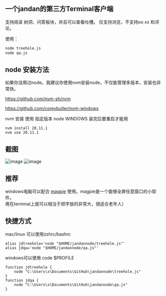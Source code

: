 ## 一个jandan的第三方Terminal客户端
支持阅读 树洞、问答板块，并且可以查看吐槽。
仅支持浏览，不支持oo xx 和评论。

使用：
```bash
node treehole.js
node qa.js
```
## node 安装方法
如果你没用过node。我建议你使用nvm安装node，不仅能管理多版本，安装也非常快。

https://github.com/nvm-sh/nvm

https://github.com/coreybutler/nvm-windows

nvm 安装 使用 指定版本 node
WINDOWS 装完后要重启才能用
```
nvm install 20.11.1
nvm use 20.11.1
```

## 截图
![image](https://github.com/user-attachments/assets/29a01e81-dc3a-4399-9b5b-214ddc1aa435)
![image](https://github.com/user-attachments/assets/2acc50eb-ffa9-4954-a1a8-54e6be0bde8c)

## 推荐
windows电脑可以配合 [magpie](https://github.com/Blinue/Magpie) 使用。magpie是一个能够全屏任意窗口的小软件。  
用在terminal上就可以相当于把字放的非常大，很适合老年人）


## 快捷方式
mac/linux 可以使用zshrc/bashrc  
```
alias jdtreehole='node "$HOME/jandannode/treehole.js"'
alias jdqa='node "$HOME/jandannode/qa.js"'
```

windows可以使用  code $PROFILE  

```
function jdtreehole {
	node "C:\Users\x\Documents\GitHub\jandannode\treehole.js"
}
function jdqa {
	node "C:\Users\x\Documents\GitHub\jandannode\qa.js"
}
```
